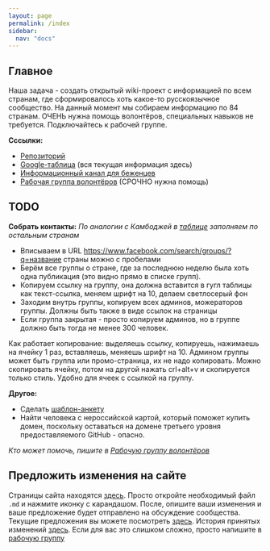 ```yaml
---
layout: page
permalink: /index
sidebar:
  nav: "docs"
---
```


## Главное

Наша задача - создать открытый wiki-проект с информацией по всем странам, где сформировалось хоть какое-то русскоязычное сообщество. На данный момент мы собираем информацию по 84 странам. ОЧЕНЬ нужна помощь волонтёров, специальных навыков не требуется. Подключайтесь к рабочей группе.

**Сссылки:**

- [Репозиторий](https://github.com/evacuatio/evacuatio.github.io)
- [Google-таблица](https://docs.google.com/spreadsheets/d/1vuoogP1nlUmw7ukAzaFD5Ck1Hp2oFY4Q25J89x4ZP3Y/edit?usp=sharing) (вся текущая информация здесь)
- [Информационный канал для беженцев](https://t.me/evacuatio_github_io)
- [Рабочая группа волонтёров](https://t.me/+FHi3FnJaoWJkMDAx) (СРОЧНО нужна помощь)

## TODO

**Собрать контакты:**
_По аналогии с Камбоджей в [таблице](https://docs.google.com/spreadsheets/d/1vuoogP1nlUmw7ukAzaFD5Ck1Hp2oFY4Q25J89x4ZP3Y/edit?usp=sharing) заполняем по остальным странам_
- Вписываем в URL https://www.facebook.com/search/groups/?q=название страны можно с пробелами
- Берём все группы о стране, где за последнюю неделю была хоть одна публикация (это видно прямо в списке групп).
- Копируем ссылку на группу, она должна вставится в гугл таблицы как текст-ссылка, меняем шрифт на 10, делаем светлосерый фон
- Заходим внутрь группы, копируем всех админов, можераторов группы. Должны быть также в виде ссылок на страницы 
- Если группа закрытая - просто копируем админов, но в группе должно быть тогда не менее 300 человек.

Как работает копирование: выделяешь ссылку, копируешь, нажимаешь на ячейку 1 раз, вставляешь, меняешь шрифт на 10. Админом группы может быть группа или промо-страница, их не надо копировать. Можно скопировать ячейку, потом на другой нажать crl+alt+v и скопируется только стиль. Удобно для ячеек с ссылкой на группу.

**Другое:**
- Сделать [шаблон-анкету](/template)
- Найти человека с нероссийской картой, который поможет купить домен, поскольку оставаться на домене третьего уровня предоставляемого GitHub - опасно.

_Кто может помочь, пишите в [Рабочую группу волонтёров](https://t.me/+FHi3FnJaoWJkMDAx)_

## Предложить изменения на сайте

Страницы сайта находятся [здесь](https://github.com/evacuatio/evacuatio.github.io/tree/main/_pages). Просто откройте необходимый файл `.md` и нажмите иконку с карандашом. После, опишите ваши изменения и ваше предложение будет отправлено на обсуждение сообщества. Текущие предложения вы можете посмотреть [здесь](https://github.com/evacuatio/evacuatio.github.io/pulls). История принятых изменений [здесь](https://github.com/evacuatio/evacuatio.github.io/commits/main). Если для вас это слишком сложно, просто напишите в [рабочую группу](https://t.me/+FHi3FnJaoWJkMDAx)
